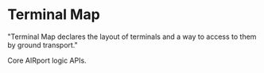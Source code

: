 # Terminal Map

"Terminal Map declares the layout of terminals 
and a way to access to them by ground transport."

Core AIRport logic APIs.